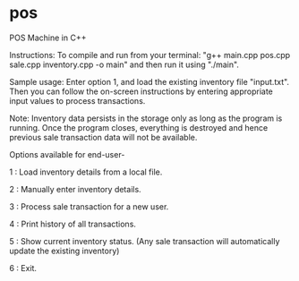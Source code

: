 # pos
POS Machine in C++

Instructions:
To compile and run from your terminal: "g++ main.cpp pos.cpp sale.cpp inventory.cpp -o main" and then run it using "./main". 

Sample usage:
Enter option 1, and load the existing inventory file "input.txt". Then you can follow the on-screen instructions by entering appropriate input values to process transactions.

Note: Inventory data persists in the storage only as long as the program is running. Once the program closes, everything is destroyed and hence previous sale transaction data will not be available. 

Options available for end-user-

1     : Load inventory details from a local file.

2     : Manually enter inventory details.

3     : Process sale transaction for a new user.

4     : Print history of all transactions.

5     : Show current inventory status. (Any sale transaction will automatically update the existing inventory)

6     : Exit.

